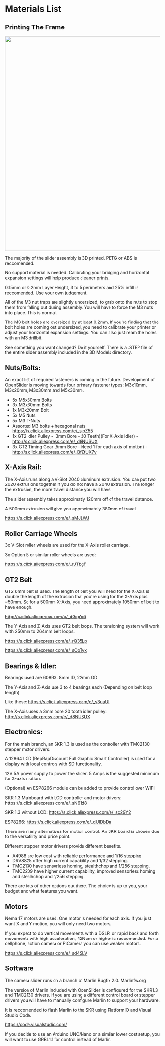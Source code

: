 # Materials List


## Printing The Frame
<img src="https://user-images.githubusercontent.com/45019189/82775396-f59a6d00-9e1d-11ea-9ca9-89be5ede4bb7.jpg" width="700">

The majority of the slider assembly is 3D printed. PETG or ABS is reccomended.

No support material is needed. Calibrating your bridging and horizontal expansion settings will help produce cleaner prints.

0.15mm or 0.2mm Layer Height, 3 to 5 perimeters and 25% infill is reccomended. Use your own judgement.

All of the M3 nut traps are slightly undersized, to grab onto the nuts to stop them from falling out during assembly.
You will have to force the M3 nuts into place. This is normal.

The M3 bolt holes are oversized by at least 0.2mm.
If you're finding that the bolt holes are coming out undersized, you need to calibrate your printer or adjust your horizontal expansion settings. You can also just ream the holes with an M3 drillbit.

See something you want changed? Do it yourself. There is a .STEP file of the entire slider assembly included in the 3D Models directory.


## Nuts/Bolts:

An exact list of required fasteners is coming in the future.
Development of OpenSlider is moving towards four primary fastener types: M3x10mm, M3x20mm, M3x30mm and M5x30mm.


* 5x M5x30mm Bolts
* 3x M3x30mm Bolts
* 1x M3x20mm Bolt
* 5x M5 Nuts
* 5x M3 T-Nuts
* Assorted M3 bolts + hexagonal nuts https://s.click.aliexpress.com/e/_sIpZ55
* 1x GT2 Idler Pulley - (3mm Bore - 20 Teeth)(For X-Axis Idler) - http://s.click.aliexpress.com/e/_d8NUSUX
* 3x GT2 Timing Gear (5mm Bore - Need 1 for each axis of motion) - http://s.click.aliexpress.com/e/_BfZtUX7v




## X-Axis Rail:

The X-Axis runs along a V-Slot 2040 aluminum extrusion. You can put two 2020 extrusions together if you do not have a 2040 extrusion.
The longer the extrusion, the more travel distance you will have.

The slider assembly takes approximatly 120mm off of the travel distance.

A 500mm extrusion will give you approximately 380mm of travel.

https://s.click.aliexpress.com/e/_sMJLWJ


## Roller Carriage Wheels

3x V-Slot roller wheels are used for the X-Axis roller carriage.

3x Option B or similar roller wheels are used:

https://s.click.aliexpress.com/e/_rJTbgF


## GT2 Belt

GT2 6mm belt is used.
The length of belt you will need for the X-Axis is double the length of the extrusion that you're using for the X-Axis plus ~50mm.
So for a 500mm X-Axis, you need approximately 1050mm of belt to have enough.

http://s.click.aliexpress.com/e/_d9epYdt

The Y-Axis and Z-Axis uses GT2 belt loops.
The tensioning system will work with 250mm to 264mm belt loops.

https://s.click.aliexpress.com/e/_rQ35Lp

https://s.click.aliexpress.com/e/_sOoTyx



## Bearings & Idler:

Bearings used are 608RS. 8mm ID, 22mm OD

The Y-Axis and Z-Axis use 3 to 4 bearings each (Depending on belt loop length)

Like these: https://s.click.aliexpress.com/e/_s3uaUI

The X-Axis uses a 3mm bore 20 tooth idler pulley: http://s.click.aliexpress.com/e/_d8NUSUX



## Electronics:

For the main branch, an SKR 1.3 is used as the controller with TMC2130 stepper motor drivers.

A 12864 LCD (RepRapDiscount Full Graphic Smart Controller) is used for a display with local controls with SD functionality.

12V 5A power supply to power the slider. 5 Amps is the suggested minimum for 3-axis motion.

(Optional) An ESP8266 module can be added to provide control over WIFI

SKR 1.3 Mainboard with LCD controller and motor drivers: https://s.click.aliexpress.com/e/_sN61d8

SKR 1.3 without LCD: https://s.click.aliexpress.com/e/_sc29Y2

ESP8266: https://s.click.aliexpress.com/e/_dUlDbDn



There are many alternatives for motion control. An SKR board is chosen due to the versatility and price point.

Different stepper motor drivers provide different benefits. 

* A4988 are low cost with reliable performance and 1/16 stepping
* DRV8825 offer high current capability and 1/32 stepping. 
* TMC2130 have sensorless homing, stealthchop and 1/256 stepping. 
* TMC2209 have higher current capability, improved sensorless homing and stealhchop and 1/256 stepping. 

There are lots of other options out there. The choice is up to you, your budget and what features you want.


## Motors

Nema 17 motors are used. One motor is needed for each axis. If you just want X and Y motion, you will only need two motors.

If you expect to do vertical movements with a DSLR, or rapid back and forth movements with high acceleration, 42Ncm or higher is reccomended. For a cellphone, action camera or PiCamera you can use weaker motors.

https://s.click.aliexpress.com/e/_sd4SLV


## Software

The camera slider runs on a branch of Marlin Bugfix 2.0. Marlinfw.org

The version of Marlin included with OpenSlider is configured for the SKR1.3 and TMC2130 drivers. If you are using a different control board or stepper drivers you will have to manually configure Marlin to support your hardware.

It is reccomended to flash Marlin to the SKR using PlatformIO and Visual Studio Code.

https://code.visualstudio.com/


If you decide to use an Arduino UNO/Nano or a similar lower cost setup, you will want to use GRBL1.1 for control instead of Marlin.
